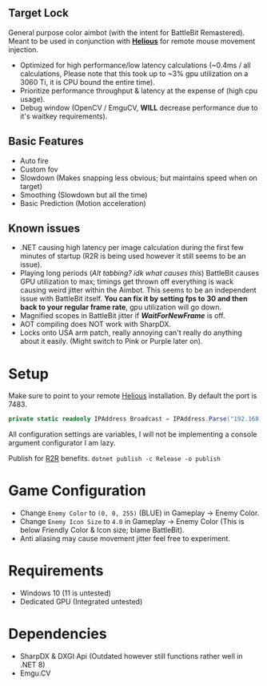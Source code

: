 ﻿## Target Lock
General purpose color aimbot (with the intent for BattleBit Remastered). Meant to be used in conjunction with [**Helious**](https://github.com/StrateimTech/Helious) for remote mouse movement injection.

* Optimized for high performance/low latency calculations (~0.4ms / all calculations, Please note that this took up to ~3% gpu utilization on a 3060 Ti, it is CPU bound the entire time).
* Prioritize performance throughput & latency at the expense of (high cpu usage).
* Debug window (OpenCV / EmguCV, **WILL** decrease performance due to it's waitkey requirements).

## Basic Features
* Auto fire
* Custom fov
* Slowdown (Makes snapping less obvious; but maintains speed when on target)
* Smoothing (Slowdown but all the time)
* Basic Prediction (Motion acceleration)

## Known issues
* .NET causing high latency per image calculation during the first few minutes of startup (R2R is being used however it still seems to be an issue).
* Playing long periods (_Alt tabbing? idk what causes this_) BattleBit causes GPU utilization to max; timings get thrown off everything is wack causing weird jitter within the Aimbot. This seems to be an independent issue with BattleBit itself. **You can fix it by setting fps to 30 and then back to your regular frame rate**, gpu utilization will go down.
* Magnified scopes in BattleBit jitter if _**WaitForNewFrame**_ is off.
* AOT compiling does NOT work with SharpDX.
* Locks onto USA arm patch, really annoying can't really do anything about it easily. (Might switch to Pink or Purple later on).

# Setup
Make sure to point to your remote [Helious](https://github.com/StrateimTech/Helious) installation.
By default the port is 7483.
```c#
private static readonly IPAddress Broadcast = IPAddress.Parse("192.168.0.190");
```
All configuration settings are variables, I will not be implementing a console argument configurator I am lazy.

Publish for [R2R](https://learn.microsoft.com/en-us/dotnet/core/deploying/ready-to-run) benefits.
``
dotnet publish -c Release -o publish
``
# Game Configuration
* Change ``Enemy Color`` to ``(0, 0, 255)`` (BLUE) in Gameplay -> Enemy Color.
* Change ``Enemy Icon Size`` to ``4.0`` in Gameplay -> Enemy Color (This is below Friendly Color & Icon size; blame BattleBit).
* Anti aliasing may cause movement jitter feel free to experiment.

# Requirements
* Windows 10 (11 is untested)
* Dedicated GPU (Integrated untested)

# Dependencies
* SharpDX & DXGI Api (Outdated however still functions rather well in .NET 8)
* Emgu.CV